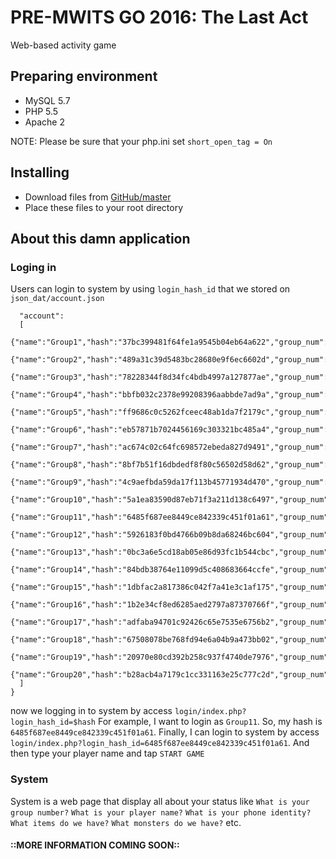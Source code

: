 # PRE-MWITS GO 2016: The Last Act

Web-based activity game

## Preparing environment
- MySQL 5.7
- PHP 5.5
- Apache 2

NOTE: Please be sure that your php.ini set `short_open_tag = On`

## Installing
- Download files from [GitHub/master](http://github.com/rayriffy/premwits_2016)
- Place these files to your root directory

## About this damn application
### Loging in
Users can login to system by using `login_hash_id` that we stored on `json_dat/account.json`
```{
  "account":
  [
    {"name":"Group1","hash":"37bc399481f64fe1a9545b04eb64a622","group_num":1},
    {"name":"Group2","hash":"489a31c39d5483bc28680e9f6ec6602d","group_num":2},
    {"name":"Group3","hash":"78228344f8d34fc4bdb4997a127877ae","group_num":3},
    {"name":"Group4","hash":"bbfb032c2378e99208396aabbde7ad9a","group_num":4},
    {"name":"Group5","hash":"ff9686c0c5262fceec48ab1da7f2179c","group_num":5},
    {"name":"Group6","hash":"eb57871b7024456169c303321bc485a4","group_num":6},
    {"name":"Group7","hash":"ac674c02c64fc698572ebeda827d9491","group_num":7},
    {"name":"Group8","hash":"8bf7b51f16dbdedf8f80c56502d58d62","group_num":8},
    {"name":"Group9","hash":"4c9aefbda59da17f113b45771934d470","group_num":9},
    {"name":"Group10","hash":"5a1ea83590d87eb71f3a211d138c6497","group_num":10},
    {"name":"Group11","hash":"6485f687ee8449ce842339c451f01a61","group_num":11},
    {"name":"Group12","hash":"5926183f0bd4766b09b8da68246bc604","group_num":12},
    {"name":"Group13","hash":"0bc3a6e5cd18ab05e86d93fc1b544cbc","group_num":13},
    {"name":"Group14","hash":"84bdb38764e11099d5c408683664ccfe","group_num":14},
    {"name":"Group15","hash":"1dbfac2a817386c042f7a41e3c1af175","group_num":15},
    {"name":"Group16","hash":"1b2e34cf8ed6285aed2797a87370766f","group_num":16},
    {"name":"Group17","hash":"adfaba94701c92426c65e7535e6756b2","group_num":17},
    {"name":"Group18","hash":"67508078be768fd94e6a04b9a473bb02","group_num":18},
    {"name":"Group19","hash":"20970e80cd392b258c937f4740de7976","group_num":19},
    {"name":"Group20","hash":"b28acb4a7179c1cc331163e25c777c2d","group_num":20}
  ]
}
```
now we logging in to  system by access ```login/index.php?login_hash_id=$hash```
For example, I want to login as `Group11`. So, my hash is `6485f687ee8449ce842339c451f01a61`. Finally, I can login to system by access ```login/index.php?login_hash_id=6485f687ee8449ce842339c451f01a61```.
And then type your player name and tap `START GAME`
### System
System is a web page that display all about your status like `What is your group number?` `What is your player name?` `What is your phone identity?` `What items do we have?` `What monsters do we have?` etc.
#### ::MORE INFORMATION COMING SOON::
